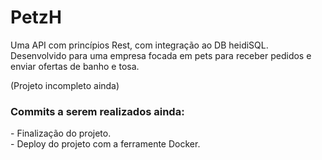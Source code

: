  <h1>PetzH</h1>
 Uma API com princípios Rest, com integração ao DB heidiSQL.
 Desenvolvido para uma empresa focada em pets para receber pedidos e enviar ofertas de banho e tosa.
 
 (Projeto incompleto ainda)
 
### Commits a serem realizados ainda:
<div> - Finalização do projeto. </div>
<div> - Deploy do projeto com a ferramente Docker. </div>
